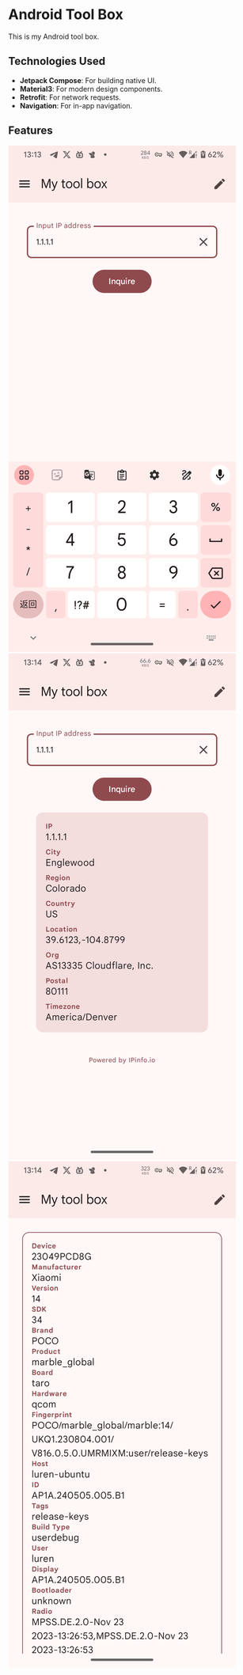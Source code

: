 # Android Tool Box

This is my Android tool box.

## Technologies Used

- **Jetpack Compose**: For building native UI.
- **Material3**: For modern design components.
- **Retrofit**: For network requests.
- **Navigation**: For in-app navigation.


## Features
![image1](images/1.png)
![image2](images/2.png)
![image3](images/3.png)